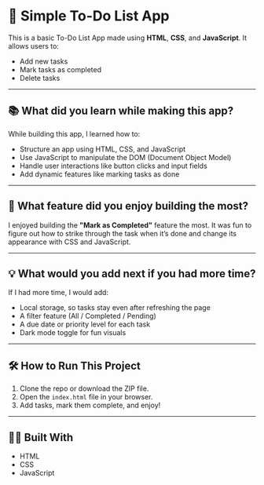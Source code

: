 # 📝 Simple To-Do List App

This is a basic To-Do List App made using **HTML**, **CSS**, and **JavaScript**. It allows users to:
- Add new tasks
- Mark tasks as completed
- Delete tasks

---

## 📚 What did you learn while making this app?

While building this app, I learned how to:
- Structure an app using HTML, CSS, and JavaScript
- Use JavaScript to manipulate the DOM (Document Object Model)
- Handle user interactions like button clicks and input fields
- Add dynamic features like marking tasks as done

---

## 🎉 What feature did you enjoy building the most?

I enjoyed building the **"Mark as Completed"** feature the most. It was fun to figure out how to strike through the task when it’s done and change its appearance with CSS and JavaScript.

---

## 💡 What would you add next if you had more time?

If I had more time, I would add:
- Local storage, so tasks stay even after refreshing the page
- A filter feature (All / Completed / Pending)
- A due date or priority level for each task
- Dark mode toggle for fun visuals

---

## 🛠️ How to Run This Project

1. Clone the repo or download the ZIP file.
2. Open the `index.html` file in your browser.
3. Add tasks, mark them complete, and enjoy!

---

## 👩‍💻 Built With

- HTML
- CSS
- JavaScript

